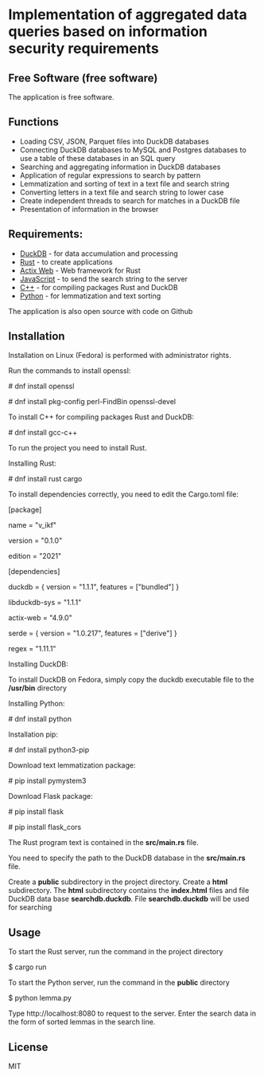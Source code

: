 # Implementation of aggregated data queries based on information security requirements
## Free Software (free software)

The application is free software.

## Functions
- Loading CSV, JSON, Parquet files into DuckDB databases
- Connecting DuckDB databases to MySQL and Postgres databases to use a table of these databases in an SQL query
- Searching and aggregating information in DuckDB databases
- Application of regular expressions to search by pattern
- Lemmatization and sorting of text in a text file and search string
- Converting letters in a text file and search string to lower case
- Create independent threads to search for matches in a DuckDB file
- Presentation of information in the browser

## Requirements:
- [DuckDB](https://duckdb.org) - for data accumulation and processing
- [Rust](https://www.rust-lang.org) - to create applications 
- [Actix Web](https://actix.rs) -  Web framework for Rust
- [JavaScript](https://www.ecma-international.org/publications-and-standards/standards/ecma-262) - to send the search string to the server
- [C++](https://gcc.gnu.org) - for compiling packages Rust and DuckDB
- [Python](https://www.python.org) - for lemmatization and text sorting
 
 The application is also open source with code on Github

## Installation

Installation on Linux (Fedora) is performed with administrator rights.

Run the commands to install openssl:

\# dnf install openssl

\# dnf install pkg-config perl-FindBin openssl-devel


To install C++ for compiling packages Rust and DuckDB:

\# dnf install gcc-c++

To run the project you need to install Rust.

Installing Rust:

\# dnf install rust cargo

To install dependencies correctly, you need to edit the Cargo.toml file:

[package]

name = "v_ikf"

version = "0.1.0"

edition = "2021"

[dependencies]

duckdb = { version = "1.1.1", features = ["bundled"] }

libduckdb-sys = "1.1.1"

actix-web = "4.9.0"

serde = { version = "1.0.217", features = ["derive"] }

regex = "1.11.1"

Installing DuckDB:

To install DuckDB on Fedora, simply copy the duckdb executable file to the **/usr/bin** directory

Installing Python:

\# dnf install python

Installation pip:

\# dnf install python3-pip

Download text lemmatization package:

\# pip install pymystem3

Download Flask package:

\# pip install flask

\# pip install flask_cors

The Rust program text is contained in the **src/main.rs** file.

You need to specify the path to the DuckDB database in the **src/main.rs** file.

Create a **public** subdirectory in the project directory. Create a **html** subdirectory. The **html** subdirectory contains the **index.html** files and file DuckDB data base **searchdb.duckdb**.  File  **searchdb.duckdb**  will be used for searching

## Usage
To start the Rust server, run the command in the project directory

\$ cargo run

To start the Python server, run the command in the **public** directory

\$ python lemma.py

Type http://localhost:8080 to request to the server. Enter the search data in the form of sorted lemmas in the search line.

## License
MIT

